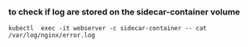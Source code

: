 ### to check if log are stored on the sidecar-container volume
```
kubectl  exec -it webserver -c sidecar-container -- cat /var/log/nginx/error.log
```
